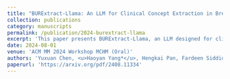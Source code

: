 ```yaml
---
title: "BURExtract-Llama: An LLM for Clinical Concept Extraction in Breast Ultrasound Reports"
collection: publications
category: manuscripts
permalink: /publication/2024-burextract-llama
excerpt: 'This paper presents BURExtract-Llama, an LLM designed for clinical concept extraction from breast ultrasound reports.'
date: 2024-08-01
venue: 'ACM MM 2024 Workshop MCHM (Oral)'
authors: 'Yuxuan Chen, <u>Haoyan Yang*</u>, Hengkai Pan, Fardeen Siddiqui, Antonio Verdone, Qingyang Zhang, Sumit Chopra, Chen Zhao, Yiqiu Shen'
paperurl: 'https://arxiv.org/pdf/2408.11334'
---
```

